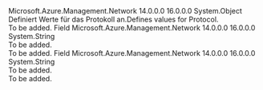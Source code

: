 <Type Name="Protocol" FullName="Microsoft.Azure.Management.Network.Models.Protocol">
  <TypeSignature Language="C#" Value="public static class Protocol" />
  <TypeSignature Language="ILAsm" Value=".class public auto ansi abstract sealed beforefieldinit Protocol extends System.Object" />
  <TypeSignature Language="DocId" Value="T:Microsoft.Azure.Management.Network.Models.Protocol" />
  <TypeSignature Language="VB.NET" Value="Public Class Protocol" />
  <TypeSignature Language="F#" Value="type Protocol = class" />
  <AssemblyInfo>
    <AssemblyName>Microsoft.Azure.Management.Network</AssemblyName>
    <AssemblyVersion>14.0.0.0</AssemblyVersion>
    <AssemblyVersion>16.0.0.0</AssemblyVersion>
  </AssemblyInfo>
  <Base>
    <BaseTypeName>System.Object</BaseTypeName>
  </Base>
  <Interfaces />
  <Docs>
    <summary>
            <span data-ttu-id="7d823-101">Definiert Werte für das Protokoll an.</span><span class="sxs-lookup"><span data-stu-id="7d823-101">Defines values for Protocol.</span></span>
            </summary>
    <remarks>To be added.</remarks>
  </Docs>
  <Members>
    <Member MemberName="TCP">
      <MemberSignature Language="C#" Value="public const string TCP;" />
      <MemberSignature Language="ILAsm" Value=".field public static literal string TCP" />
      <MemberSignature Language="DocId" Value="F:Microsoft.Azure.Management.Network.Models.Protocol.TCP" />
      <MemberSignature Language="VB.NET" Value="Public Const TCP As String " />
      <MemberSignature Language="F#" Value="val mutable TCP : string" Usage="Microsoft.Azure.Management.Network.Models.Protocol.TCP" />
      <MemberType>Field</MemberType>
      <AssemblyInfo>
        <AssemblyName>Microsoft.Azure.Management.Network</AssemblyName>
        <AssemblyVersion>14.0.0.0</AssemblyVersion>
        <AssemblyVersion>16.0.0.0</AssemblyVersion>
      </AssemblyInfo>
      <ReturnValue>
        <ReturnType>System.String</ReturnType>
      </ReturnValue>
      <Docs>
        <summary>To be added.</summary>
        <remarks>To be added.</remarks>
      </Docs>
    </Member>
    <Member MemberName="UDP">
      <MemberSignature Language="C#" Value="public const string UDP;" />
      <MemberSignature Language="ILAsm" Value=".field public static literal string UDP" />
      <MemberSignature Language="DocId" Value="F:Microsoft.Azure.Management.Network.Models.Protocol.UDP" />
      <MemberSignature Language="VB.NET" Value="Public Const UDP As String " />
      <MemberSignature Language="F#" Value="val mutable UDP : string" Usage="Microsoft.Azure.Management.Network.Models.Protocol.UDP" />
      <MemberType>Field</MemberType>
      <AssemblyInfo>
        <AssemblyName>Microsoft.Azure.Management.Network</AssemblyName>
        <AssemblyVersion>14.0.0.0</AssemblyVersion>
        <AssemblyVersion>16.0.0.0</AssemblyVersion>
      </AssemblyInfo>
      <ReturnValue>
        <ReturnType>System.String</ReturnType>
      </ReturnValue>
      <Docs>
        <summary>To be added.</summary>
        <remarks>To be added.</remarks>
      </Docs>
    </Member>
  </Members>
</Type>